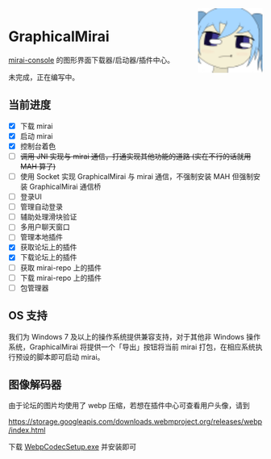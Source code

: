 ﻿<img align="right" width="128" height="128" src="logo.png"/>

# GraphicalMirai

[mirai-console](https://github.com/mamoe/mirai) 的图形界面下载器/启动器/插件中心。

未完成，正在编写中。

## 当前进度

- [x] 下载 mirai
- [x] 启动 mirai
- [x] 控制台着色
- [ ] ~~调用 JNI 实现与 mirai 通信，打通实现其他功能的道路 (实在不行的话就用 MAH 算了)~~
- [ ] 使用 Socket 实现 GraphicalMirai 与 mirai 通信，不强制安装 MAH 但强制安装 GraphicalMirai 通信桥
- [ ] 登录UI
- [ ] 管理自动登录
- [ ] 辅助处理滑块验证
- [ ] 多用户聊天窗口
- [ ] 管理本地插件
- [x] 获取论坛上的插件
- [x] 下载论坛上的插件
- [ ] 获取 mirai-repo 上的插件
- [ ] 下载 mirai-repo 上的插件
- [ ] 包管理器

## OS 支持

我们为 Windows 7 及以上的操作系统提供兼容支持，对于其他非 Windows 操作系统，GraphicalMirai 将提供一个「导出」按钮将当前 mirai 打包，在相应系统执行预设的脚本即可启动 mirai。

## 图像解码器

由于论坛的图片均使用了 webp 压缩，若想在插件中心可查看用户头像，请到

https://storage.googleapis.com/downloads.webmproject.org/releases/webp/index.html

下载 [WebpCodecSetup.exe](https://storage.googleapis.com/downloads.webmproject.org/releases/webp/WebpCodecSetup.exe) 并安装即可
